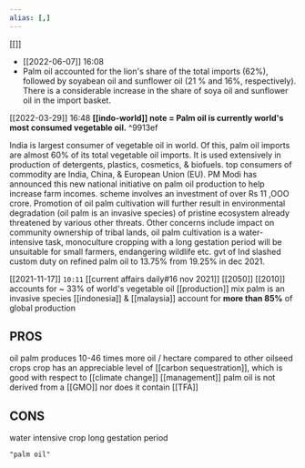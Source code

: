 ```yaml
---
alias: [,]
---
```

[[]]

- [[2022-06-07]] 16:08
- Palm oil accounted for the lion's share of the total imports (62%), followed by soyabean oil and sunflower oil (21 % and 16%, respectively). There is a considerable increase in the share of soya oil and sunflower oil in the import basket.

[[2022-03-29]] 16:48
**[[indo-world]] note = Palm oil is currently world's most consumed vegetable oil.** ^9913ef

India is largest consumer of vegetable oil in world. Of this, palm oil imports are almost 60% of its total vegetable oil imports.
It is used extensively in production of detergents, plastics, cosmetics, & biofuels.
top consumers of commodity are India, China, & European Union (EU).
PM Modi has announced this new national initiative on palm oil production to help increase farm incomes. scheme involves an investment of over Rs 11 ,OOO crore.
Promotion of oil palm cultivation will further result in environmental degradation (oil palm is an invasive species) of pristine ecosystem already threatened by various other threats.
Other concerns include impact on community ownership of tribal lands, oil palm cultivation is a water-intensive task, monoculture cropping with a long gestation period will be unsuitable for small farmers, endangering wildlife etc.
gvt of Ind slashed custom duty on refined palm oil to 13.75% from 19.25% in dec 2021.

[[2021-11-17]] `10:11` [[current affairs daily#16 nov 2021]] [[2050]] [[2010]]
accounts for ~ 33% of world's vegetable oil [[production]] mix
palm is an invasive species
[[indonesia]] & [[malaysia]] account for **more than  85%** of global production

## PROS	
oil palm produces 10-46 times more oil / hectare compared to other oilseed crops
crop has an appreciable level of [[carbon sequestration]], which is good with respect to [[climate change]] [[management]]
palm oil is not derived from a [[GMO]] nor does it contain [[TFA]]
## CONS	
water intensive crop
long gestation period
```query
"palm oil"
```